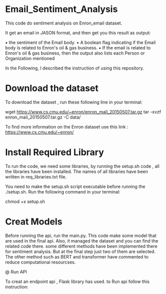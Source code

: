 # Email_Sentiment_Analysis
This code do sentiment analysis on Enron_email dataset.

It get an email in JASON format, and then get you this result as output:

▪ the sentiment of the Email body.
▪ A boolean flag indicating if the Email body is related to Enron's oil & gas
business.
▪ If the email is related to Enron's oil & gas business, then the output also lists
each Person or Organization mentioned

In the Following, I described the instruction of using this repository. 
# Download the dataset

To download the dataset , run these following line in your terminal:

wget https://www.cs.cmu.edu/~enron/enron_mail_20150507.tar.gz
tar -xvzf enron_mail_20150507.tar.gz -C data/

To find more information on the Enron dataset use this link : https://www.cs.cmu.edu/~enron/

# Install Required Library

To run the code, we need some libraries, by running the setup.sh code , all the libraries have been installed.
The names of all libraries have been written in req_libraries.txt file. 

You need to make the setup.sh script executable before running the ./setup.sh. Run the following command in your terminal:

chmod +x setup.sh

# Creat Models

Before running the api, run the main.py. This code make some model that are used in the final api. Also, it managed the dataset and you can find the related code there. 
some different methods have been implemented there for sentiment analysis. But at the final step just two of them are selected. The other method such as BERT and transformer have commented to reduce computational resourcses. 

@ Run API

To creat an endpoint api , Flask library has used. to Run api follow this instruction: 



